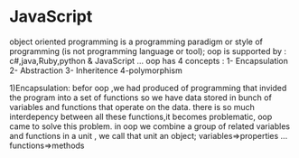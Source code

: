 # JavaScript
object oriented programming is a programming paradigm or style of programming (is not programming language or tool);
oop is supported by : c#,java,Ruby,python & JavaScript ...
oop has 4 concepts :    1- Encapsulation   2- Abstraction   3- Inheritence    4-polymorphism 

1)Encapsulation:
befor oop ,we had produced of programming that invided the program into a set of functions so we have data stored in bunch of variables and functions that operate on the data.
there is so much interdepency between all these functions,it becomes problematic, oop came to solve this problem.
in oop we combine a group of related variables and functions in a unit , we call that unit an object;
variables=>properties     ...     functions=>methods
